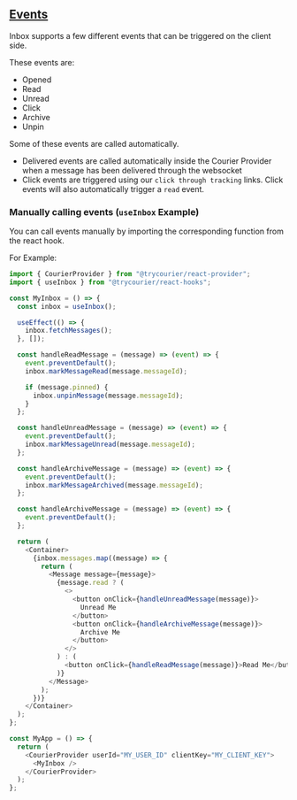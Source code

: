 ## [Events](#events)

Inbox supports a few different events that can be triggered on the client side.

These events are:

- Opened
- Read
- Unread
- Click
- Archive
- Unpin

Some of these events are called automatically.

- Delivered events are called automatically inside the Courier Provider when a message has been delivered through the websocket
- Click events are triggered using our `click through tracking` links. Click events will also automatically trigger a `read` event.

### Manually calling events (`useInbox` Example)

You can call events manually by importing the corresponding function from the react hook.

For Example:

```js
import { CourierProvider } from "@trycourier/react-provider";
import { useInbox } from "@trycourier/react-hooks";

const MyInbox = () => {
  const inbox = useInbox();

  useEffect(() => {
    inbox.fetchMessages();
  }, []);

  const handleReadMessage = (message) => (event) => {
    event.preventDefault();
    inbox.markMessageRead(message.messageId);

    if (message.pinned) {
      inbox.unpinMessage(message.messageId);
    }
  };

  const handleUnreadMessage = (message) => (event) => {
    event.preventDefault();
    inbox.markMessageUnread(message.messageId);
  };

  const handleArchiveMessage = (message) => (event) => {
    event.preventDefault();
    inbox.markMessageArchived(message.messageId);
  };

  const handleArchiveMessage = (message) => (event) => {
    event.preventDefault();
  };

  return (
    <Container>
      {inbox.messages.map((message) => {
        return (
          <Message message={message}>
            {message.read ? (
              <>
                <button onClick={handleUnreadMessage(message)}>
                  Unread Me
                </button>
                <button onClick={handleArchiveMessage(message)}>
                  Archive Me
                </button>
              </>
            ) : (
              <button onClick={handleReadMessage(message)}>Read Me</button>
            )}
          </Message>
        );
      })}
    </Container>
  );
};

const MyApp = () => {
  return (
    <CourierProvider userId="MY_USER_ID" clientKey="MY_CLIENT_KEY">
      <MyInbox />
    </CourierProvider>
  );
};
```
